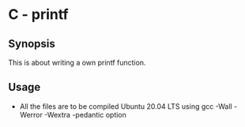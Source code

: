 # C - printf

## Synopsis
This is about writing a own printf function. 

## Usage
+ All the files are to be compiled Ubuntu 20.04 LTS using gcc -Wall -Werror -Wextra -pedantic option
